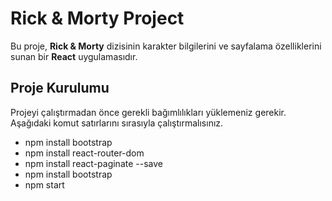 # Rick & Morty Project

Bu proje, **Rick & Morty** dizisinin karakter bilgilerini ve sayfalama özelliklerini sunan bir **React** uygulamasıdır.

## Proje Kurulumu

Projeyi çalıştırmadan önce gerekli bağımlılıkları yüklemeniz gerekir. Aşağıdaki komut satırlarını sırasıyla çalıştırmalısınız. 

+ npm install bootstrap
+ npm install react-router-dom
+ npm install react-paginate --save
+ npm install bootstrap
+ npm start
